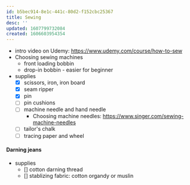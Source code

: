 ```yaml
---
id: b5bec914-8e1c-441c-80d2-f152cbc25367
title: Sewing
desc: ''
updated: 1607799732084
created: 1606603954354
---
```



- intro video on Udemy: https://www.udemy.com/course/how-to-sew
- Choosing sewing machines
    - front loading bobbin 
    - drop-in bobbin - easier for beginner 
- supplies
    - [x] scissors, iron, iron board
    - [x] seam ripper 
    - [x] pin 
    - [ ] pin cushions
    - [ ] machine needle and hand needle
        - Choosing machine needles: https://www.singer.com/sewing-machine-needles
    - [ ] tailor's chalk 
    - [ ] tracing paper and wheel

#### Darning jeans 
- supplies
    - [] cotton darning thread 
    - [] stablizing fabric: cotton organdy or muslin
    